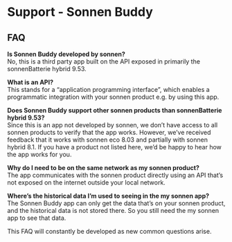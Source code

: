# Support - Sonnen Buddy

## FAQ

**Is Sonnen Buddy developed by sonnen?**<br>
No, this is a third party app built on the API exposed in primarily the sonnenBatterie hybrid 9.53.

**What is an API?**<br>
This stands for a “application programming interface”, which enables a programmatic integration with your sonnen product e.g. by using this app.

**Does Sonnen Buddy support other sonnen products than sonnenBatterie hybrid 9.53?**<br>
Since this is an app not developed by sonnen, we don’t have access to all sonnen products to verify that the app works. However, we’ve received feedback that it works with sonnen eco 8.03 and partially with sonnen hybrid 8.1.
If you have a product not listed here, we’d be happy to hear how the app works for you.

**Why do I need to be on the same network as my sonnen product?**<br>
The app communicates with the sonnen product directly using an API that’s not exposed on the internet outside your local network.

**Where’s the historical data I’m used to seeing in the my sonnen app?**<br>
The Sonnen Buddy app can only get the data that’s on your sonnen product, and the historical data is not stored there. So you still need the my sonnen app to see that data.


This FAQ will constantly be developed as new common questions arise.
